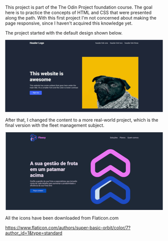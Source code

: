 This project is part of the The Odin Project foundation course. The goal here is to practice the concepts of HTML and CSS
that were presented along the path. With this first project I'm not concerned about making the page responsive, since I haven't acquired this knowledge yet.

The project started with the default design shown below.

![alt text](image.png)

After that, I changed the content to a more real-world project, which is the final version with the fleet management subject.

![alt text](image-2.png)

All the icons have been downloaded from Flaticon.com

https://www.flaticon.com/authors/super-basic-orbit/color/7?author_id=1&type=standard